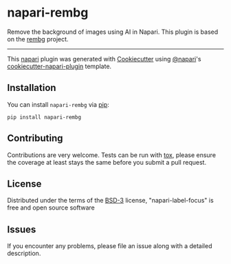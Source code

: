 # napari-rembg

Remove the background of images using AI in Napari. This plugin is based on the [rembg](https://github.com/danielgatis/rembg) project.

<!-- <p align="center">
    <img src="assets/gif01.gif" height="400">
</p> -->

----------------------------------

This [napari] plugin was generated with [Cookiecutter] using [@napari]'s [cookiecutter-napari-plugin] template.

## Installation

You can install `napari-rembg` via [pip]:

    pip install napari-rembg

## Contributing

Contributions are very welcome. Tests can be run with [tox], please ensure
the coverage at least stays the same before you submit a pull request.

## License

Distributed under the terms of the [BSD-3] license,
"napari-label-focus" is free and open source software

## Issues

If you encounter any problems, please file an issue along with a detailed description.

[napari]: https://github.com/napari/napari
[Cookiecutter]: https://github.com/audreyr/cookiecutter
[@napari]: https://github.com/napari
[MIT]: http://opensource.org/licenses/MIT
[BSD-3]: http://opensource.org/licenses/BSD-3-Clause
[GNU GPL v3.0]: http://www.gnu.org/licenses/gpl-3.0.txt
[GNU LGPL v3.0]: http://www.gnu.org/licenses/lgpl-3.0.txt
[Apache Software License 2.0]: http://www.apache.org/licenses/LICENSE-2.0
[Mozilla Public License 2.0]: https://www.mozilla.org/media/MPL/2.0/index.txt
[cookiecutter-napari-plugin]: https://github.com/napari/cookiecutter-napari-plugin

[napari]: https://github.com/napari/napari
[tox]: https://tox.readthedocs.io/en/latest/
[pip]: https://pypi.org/project/pip/
[PyPI]: https://pypi.org/

